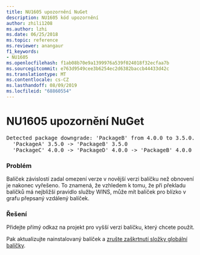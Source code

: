 ```yaml
---
title: NU1605 upozornění NuGet
description: NU1605 kód upozornění
author: zhili1208
ms.author: lzhi
ms.date: 06/25/2018
ms.topic: reference
ms.reviewer: anangaur
f1_keywords:
- NU1605
ms.openlocfilehash: f1ab08b70e9a1399976a539f024018f32ecfaa7b
ms.sourcegitcommit: e763d9549cee3b6254ec2d6382baccb44433d42c
ms.translationtype: MT
ms.contentlocale: cs-CZ
ms.lasthandoff: 08/09/2019
ms.locfileid: "68860554"
---
```

# <a name="nuget-warning-nu1605"></a>NU1605 upozornění NuGet

<pre>Detected package downgrade: 'PackageB' from 4.0.0 to 3.5.0. Reference the package directly from the project to select a different version.<br/>  'PackageA' 3.5.0 -> 'PackageB' 3.5.0<br/>  'PackageC' 4.0.0 -> 'PackageD' 4.0.0 -> 'PackageB' 4.0.0</pre>

### <a name="issue"></a>Problém
Balíček závislostí zadal omezení verze v novější verzi balíčku než obnovení je nakonec vyřešeno. To znamená, že vzhledem k tomu, že při překladu balíčků má nejbližší pravidlo služby WINS, může mít balíček pro blízko v grafu přepsaný vzdálený balíček.

### <a name="solution"></a>Řešení
Přidejte přímý odkaz na projekt pro vyšší verzi balíčku, který chcete použít.

Pak aktualizujte nainstalovaný balíček a [zrušte zaškrtnutí složky globální balíčky](../../consume-packages/managing-the-global-packages-and-cache-folders.md#clearing-local-folders).